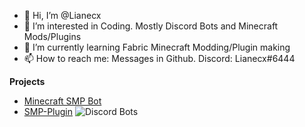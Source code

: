 - 👋 Hi, I’m @Lianecx
- 👀 I’m interested in Coding. Mostly Discord Bots and Minecraft Mods/Plugins
- 🌱 I’m currently learning Fabric Minecraft Modding/Plugin making
- 📫 How to reach me: Messages in Github. Discord: Lianecx#6444

**Projects**
- [Minecraft SMP Bot](https://top.gg/bot/712759741528408064)
- [SMP-Plugin](https://www.spigotmc.org/resources/smp-plugin.98749/)
![Discord Bots](https://top.gg/api/widget/712759741528408064.svg)

